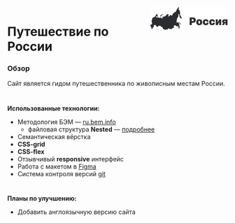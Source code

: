 <img src="./images/header-logo_dark.svg" width="177" height="52" align="right" alt="Logo">

# Путешествие по России

### Обзор
Сайт является гидом путешественника по живописным местам России.

#

**Использованные технологии:**
- Методология БЭМ — [ru.bem.info](https://ru.bem.info)
    - файловая структура **Nested** — [подробнее](https://ru.bem.info/methodology/filestructure/#nested)
- Семантическая вёрстка
- **CSS-grid**
- **CSS-flex**
- Отзывчивый **responsive** интерфейс
- Работа с макетом в [Figma](https://www.figma.com)
- Система контроля версий [git](https://git-scm.com/)

#

**Планы по улучшению:**
- Добавить англоязычную версию сайта
